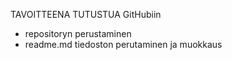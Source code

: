 TAVOITTEENA TUTUSTUA GitHubiin
- repositoryn perustaminen
- readme.md tiedoston perutaminen ja muokkaus
